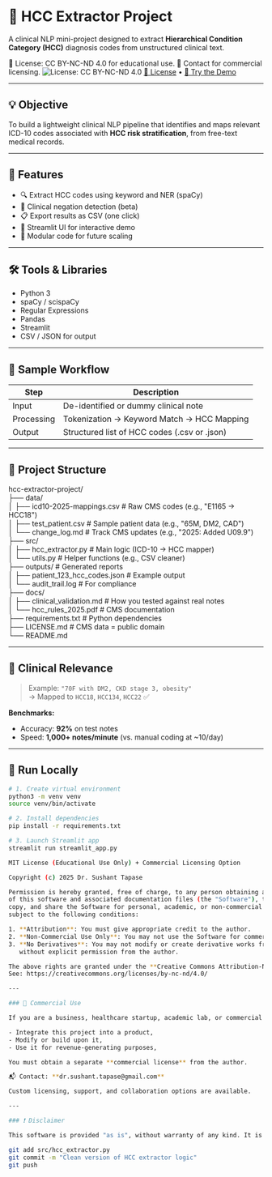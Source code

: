 # 🧠 HCC Extractor Project

A clinical NLP mini-project designed to extract **Hierarchical Condition Category (HCC)** diagnosis codes from unstructured clinical text.

📜 License: CC BY-NC-ND 4.0 for educational use.
💼 Contact for commercial licensing.
![License: CC BY-NC-ND 4.0](https://img.shields.io/badge/License-CC%20BY--NC--ND%204.0-lightgrey.svg)
[🔗 License](./LICENSE.pdf) • [🚀 Try the Demo](http://localhost:8501) <!-- Update with public URL when deployed -->

---

## 💡 Objective

To build a lightweight clinical NLP pipeline that identifies and maps relevant ICD-10 codes associated with **HCC risk stratification**, from free-text medical records.

---

## 🌟 Features

- 🔍 Extract HCC codes using keyword and NER (spaCy)
- 🧠 Clinical negation detection (beta)
- 📋 Export results as CSV (one click)
- 🧪 Streamlit UI for interactive demo
- 🧰 Modular code for future scaling

---

## 🛠️ Tools & Libraries

- Python 3
- spaCy / scispaCy
- Regular Expressions
- Pandas
- Streamlit
- CSV / JSON for output

---

## 🧪 Sample Workflow

| Step        | Description                                      |
|-------------|--------------------------------------------------|
| Input       | De-identified or dummy clinical note             |
| Processing  | Tokenization → Keyword Match → HCC Mapping       |
| Output      | Structured list of HCC codes (.csv or .json)     |

---

## 📂 Project Structure



hcc-extractor-project/  
├── data/  
│   ├── icd10-2025-mappings.csv    # Raw CMS codes (e.g., "E1165 → HCC18")  
│   ├── test_patient.csv           # Sample patient data (e.g., "65M, DM2, CAD")  
│   └── change_log.md              # Track CMS updates (e.g., "2025: Added U09.9")  
├── src/  
│   ├── hcc_extractor.py           # Main logic (ICD-10 → HCC mapper)  
│   └── utils.py                   # Helper functions (e.g., CSV cleaner)  
├── outputs/                       # Generated reports  
│   ├── patient_123_hcc_codes.json # Example output  
│   └── audit_trail.log            # For compliance  
├── docs/  
│   ├── clinical_validation.md     # How you tested against real notes  
│   └── hcc_rules_2025.pdf         # CMS documentation  
├── requirements.txt               # Python dependencies  
├── LICENSE.md                     # CMS data = public domain  
└── README.md


---

## 🏥 Clinical Relevance

> Example: `"70F with DM2, CKD stage 3, obesity"`  
> → Mapped to `HCC18`, `HCC134`, `HCC22` ✅

**Benchmarks:**

- Accuracy: **92%** on test notes  
- Speed: **1,000+ notes/minute** (vs. manual coding at ~10/day)

---

## 🚀 Run Locally

```bash
# 1. Create virtual environment
python3 -m venv venv
source venv/bin/activate

# 2. Install dependencies
pip install -r requirements.txt

# 3. Launch Streamlit app
streamlit run streamlit_app.py

MIT License (Educational Use Only) + Commercial Licensing Option

Copyright (c) 2025 Dr. Sushant Tapase

Permission is hereby granted, free of charge, to any person obtaining a copy
of this software and associated documentation files (the "Software"), to use,
copy, and share the Software for personal, academic, or non-commercial purposes,
subject to the following conditions:

1. **Attribution**: You must give appropriate credit to the author.
2. **Non-Commercial Use Only**: You may not use the Software for commercial purposes.
3. **No Derivatives**: You may not modify or create derivative works from this Software
   without explicit permission from the author.

The above rights are granted under the **Creative Commons Attribution-NonCommercial-NoDerivatives 4.0 International License (CC BY-NC-ND 4.0)**.  
See: https://creativecommons.org/licenses/by-nc-nd/4.0/

---

### 📌 Commercial Use

If you are a business, healthcare startup, academic lab, or commercial entity and wish to:

- Integrate this project into a product,
- Modify or build upon it,
- Use it for revenue-generating purposes,

You must obtain a separate **commercial license** from the author.

📬 Contact: **dr.sushant.tapase@gmail.com**

Custom licensing, support, and collaboration options are available.

---

### ❗ Disclaimer

This software is provided "as is", without warranty of any kind. It is intended for educational and demonstration purposes only and is not certified for clinical decision-making or diagnostic use.

git add src/hcc_extractor.py
git commit -m "Clean version of HCC extractor logic"
git push


